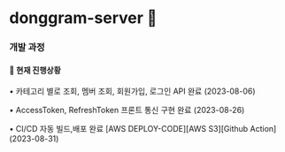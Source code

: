 # donggram-server 🌴

### 개발 과정

#### 📌 현재 진행상황
• 카테고리 별로 조회, 멤버 조회, 회원가입, 로그인 API 완료 (2023-08-06)


• AccessToken, RefreshToken 프론트 통신 구현 완료 (2023-08-26)


• CI/CD 자동 빌드,배포 완료 [AWS DEPLOY-CODE][AWS S3][Github Action] (2023-08-31)

